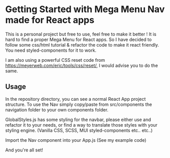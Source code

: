 # Getting Started with Mega Menu Nav made for React apps

This is a personal project but free to use, feel free to make it better !
It is hard to find a proper Mega Menu for React apps. So I have decided to follow some css/html tutorial & refactor the code to make it react friendly.
You need styled-components for it to work.

I am also using a powerful CSS reset code from https://meyerweb.com/eric/tools/css/reset/, I would advise you to do the same.

## Usage

In the repository directory, you can see a normal React App project structure.
To use the Nav simply copy/paste from src/components the navigation folder to your own components folder.

<!-- Note -->

GlobalStyles.js has some styling for the navbar, please either use and refactor it to your needs, or find a way to translate those styles with your styling engine. (Vanilla CSS, SCSS, MUI styled-components etc.. etc..)

Import the Nav component into your App.js (See my example code)

And you're all set!
